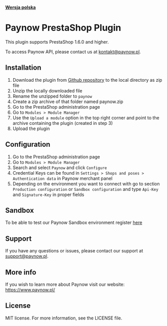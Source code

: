 [**Wersja polska**][ext0]
# Paynow PrestaShop Plugin

This plugin supports PrestaShop 1.6.0 and higher.

To access Paynow API, please contact us at kontakt@paynow.pl.

## Installation
1. Download the plugin from [Github repository][ext1] to the local directory as zip file
2. Unzip the locally downloaded file
3. Rename the unzipped folder to `paynow`
4. Create a zip archive of that folder named paynow.zip
5. Go to the PrestaShop administration page
6. Go to `Modules > Module Manager`
7. Use the `Upload a module` option in the top right corner and point to the archive containing the plugin (created in step 3)
8. Upload the plugin

## Configuration
1. Go to the PrestaShop administration page
2. Go to `Modules > Module Manager`
3. Search and select `Paynow` and click `Configure`
4. Credential Keys can be found in `Settings > Shops and poses > Authentication data` in Paynow merchant panel
5. Depending on the environment you want to connect with go to section `Production configuration` or `Sandbox configuration` and type `Api-Key` and `Signature-Key` in proper fields

## Sandbox
To be able to test our Paynow Sandbox environment register [here][ext2]

## Support
If you have any questions or issues, please contact our support at support@paynow.pl.

## More info
If you wish to learn more about Paynow visit our website: https://www.paynow.pl/

## License
MIT license. For more information, see the LICENSE file.

[ext0]: README.md
[ext1]: https://github.com/pay-now/paynow-prestashop/releases/latest
[ext2]: https://panel.sandbox.paynow.pl/